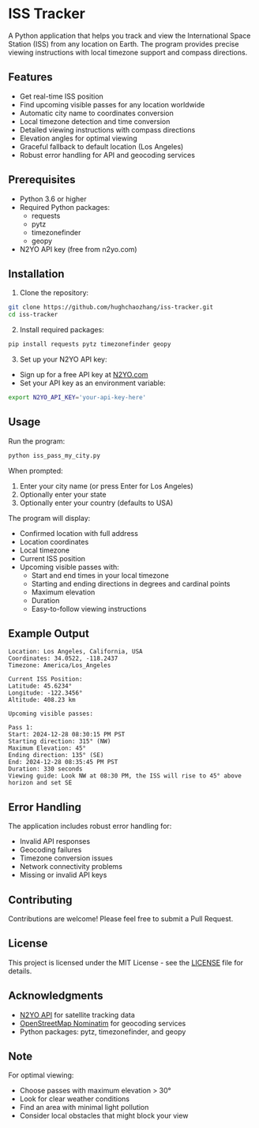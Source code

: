 # ISS Tracker

A Python application that helps you track and view the International Space Station (ISS) from any location on Earth. The program provides precise viewing instructions with local timezone support and compass directions.

## Features

- Get real-time ISS position
- Find upcoming visible passes for any location worldwide
- Automatic city name to coordinates conversion
- Local timezone detection and time conversion
- Detailed viewing instructions with compass directions
- Elevation angles for optimal viewing
- Graceful fallback to default location (Los Angeles)
- Robust error handling for API and geocoding services

## Prerequisites

- Python 3.6 or higher
- Required Python packages:
  - requests
  - pytz
  - timezonefinder
  - geopy
- N2YO API key (free from n2yo.com)

## Installation

1. Clone the repository:
```bash
git clone https://github.com/hughchaozhang/iss-tracker.git
cd iss-tracker
```

2. Install required packages:
```bash
pip install requests pytz timezonefinder geopy
```

3. Set up your N2YO API key:
- Sign up for a free API key at [N2YO.com](https://www.n2yo.com/api/)
- Set your API key as an environment variable:
```bash
export N2YO_API_KEY='your-api-key-here'
```

## Usage

Run the program:
```bash
python iss_pass_my_city.py
```

When prompted:
1. Enter your city name (or press Enter for Los Angeles)
2. Optionally enter your state
3. Optionally enter your country (defaults to USA)

The program will display:
- Confirmed location with full address
- Location coordinates
- Local timezone
- Current ISS position
- Upcoming visible passes with:
  - Start and end times in your local timezone
  - Starting and ending directions in degrees and cardinal points
  - Maximum elevation
  - Duration
  - Easy-to-follow viewing instructions

## Example Output

```
Location: Los Angeles, California, USA
Coordinates: 34.0522, -118.2437
Timezone: America/Los_Angeles

Current ISS Position:
Latitude: 45.6234°
Longitude: -122.3456°
Altitude: 408.23 km

Upcoming visible passes:

Pass 1:
Start: 2024-12-28 08:30:15 PM PST
Starting direction: 315° (NW)
Maximum Elevation: 45°
Ending direction: 135° (SE)
End: 2024-12-28 08:35:45 PM PST
Duration: 330 seconds
Viewing guide: Look NW at 08:30 PM, the ISS will rise to 45° above horizon and set SE
```

## Error Handling

The application includes robust error handling for:
- Invalid API responses
- Geocoding failures
- Timezone conversion issues
- Network connectivity problems
- Missing or invalid API keys

## Contributing

Contributions are welcome! Please feel free to submit a Pull Request.

## License

This project is licensed under the MIT License - see the [LICENSE](LICENSE) file for details.

## Acknowledgments

- [N2YO API](https://www.n2yo.com/api/) for satellite tracking data
- [OpenStreetMap Nominatim](https://nominatim.org/) for geocoding services
- Python packages: pytz, timezonefinder, and geopy

## Note

For optimal viewing:
- Choose passes with maximum elevation > 30°
- Look for clear weather conditions
- Find an area with minimal light pollution
- Consider local obstacles that might block your view